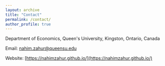 ```yaml
---
layout: archive
title: "Contact"
permalink: /contact/
author_profile: true
---
```


Department of Economics, 
Queen's University,
Kingston, Ontario, Canada

Email: [nahim.zahur@queensu.edu](nahim.zahur@queensu.edu)

Website: [https://nahimzahur.github.io/](https://nahimzahur.github.io/)
